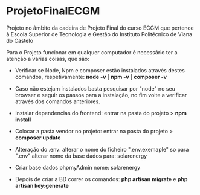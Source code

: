 # ProjetoFinalECGM
Projeto no âmbito da cadeira de Projeto Final do curso ECGM que pertence à Escola Superior de Tecnologia e Gestão do Instituto Politécnico de Viana do Castelo

Para o Projeto funcionar em qualquer computador é necessário ter a atenção a várias coisas, que são:

 - Verificar se Node, Npm e composer estão instalados através destes comandos, respetivamente: **node -v** | **npm -v** | **composer -v**

 - Caso não estejam instalados basta pesquisar por "node" no seu browser e seguir os passos para a instalação, no fim volte a verificar através dos comandos anteriores. 

 - Instalar dependencias do frontend: entrar na pasta do projeto > **npm install**
 
 - Colocar a pasta vendor no projeto: entrar na pasta do projeto > **composer update**

 - Alteração do .env: alterar o nome do ficheiro ".env.exemaple" so para ".env" alterar nome da base dados para: solarenergy 
 
 - Criar base dados phpmyAdmin nome: solarenergy

 - Depois de criar a BD correr os comandos: **php artisan migrate** e **php artisan key:generate**
